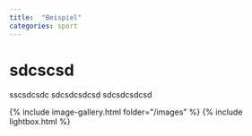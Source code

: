 ```yaml
---
title:  "Beispiel"
categories: sport
---
```

# sdcscsd
sscsdcsdc
sdcsdcsdcsd
sdcsdcsdcsd

{% include image-gallery.html folder="/images" %}
{% include lightbox.html %}
